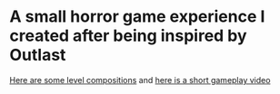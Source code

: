 # A small horror game experience I created after being inspired by Outlast
[Here are some level compositions](https://www.instagram.com/p/C2Li9e0Iakh/?img_index=5)
and [here is a short gameplay video](https://www.instagram.com/p/C2N6EG9OEqK/)

